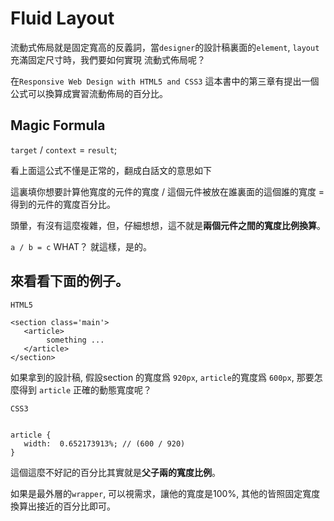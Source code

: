 

# Fluid Layout

流動式佈局就是固定寬高的反義詞，當`designer`的設計稿裏面的`element`, `layout`充滿固定尺寸時，我們要如何實現
流動式佈局呢？

在`Responsive Web Design with HTML5 and CSS3` 這本書中的第三章有提出一個公式可以換算成實習流動佈局的百分比。

## Magic Formula
`target` / `context` = `result`;

看上面這公式不懂是正常的，翻成白話文的意思如下

這裏填你想要計算他寬度的元件的寬度 / 這個元件被放在誰裏面的這個誰的寬度 = 得到的元件的寬度百分比。

頭暈，有沒有這麼複雜，但，仔細想想，這不就是**兩個元件之間的寬度比例換算**。

` a / b = c ` WHAT？ 就這樣，是的。


## 來看看下面的例子。

`HTML5`
```
<section class='main'>
   <article>
        something ...
   </article>
</section>
```

如果拿到的設計稿, 假設section 的寬度爲 `920px`, `article`的寬度爲 `600px`, 那要怎麼得到 `article` 正確的動態寬度呢？

`CSS3`
```

article {
   width:  0.652173913%; // (600 / 920)
}

```

這個這麼不好記的百分比其實就是**父子兩的寬度比例**。

如果是最外層的`wrapper`, 可以視需求，讓他的寬度是100%, 其他的皆照固定寬度換算出接近的百分比即可。
